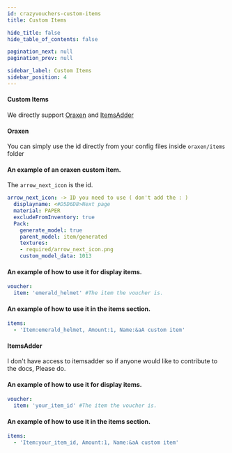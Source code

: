 ```yaml
---
id: crazyvouchers-custom-items
title: Custom Items

hide_title: false
hide_table_of_contents: false

pagination_next: null
pagination_prev: null

sidebar_label: Custom Items
sidebar_position: 4
---
```

#### Custom Items
We directly support [Oraxen](https://www.spigotmc.org/resources/%E2%98%84%EF%B8%8F-oraxen-add-items-blocks-armors-hats-food-furnitures-plants-and-gui-1-18-1-20-1.72448/) and [ItemsAdder](https://www.spigotmc.org/resources/%E2%9C%A8itemsadder%E2%AD%90emotes-mobs-items-armors-hud-gui-emojis-blocks-wings-hats-liquids.73355/)

#### Oraxen
You can simply use the id directly from your config files inside `oraxen/items` folder

#### An example of an oraxen custom item.
The `arrow_next_icon` is the id.
```yaml
arrow_next_icon: -> ID you need to use ( don't add the : )
  displayname: <#D5D6D8>Next page
  material: PAPER
  excludeFromInventory: true
  Pack:
    generate_model: true
    parent_model: item/generated
    textures:
    - required/arrow_next_icon.png
    custom_model_data: 1013
```

#### An example of how to use it for display items.
```yaml
voucher:
  item: 'emerald_helmet' #The item the voucher is.
```

#### An example of how to use it in the items section.
```yaml
items:
  - 'Item:emerald_helmet, Amount:1, Name:&aA custom item'
```

#### ItemsAdder
I don't have access to itemsadder so if anyone would like to contribute to the docs, Please do.

#### An example of how to use it for display items.
```yaml
voucher:
  item: 'your_item_id' #The item the voucher is.
```

#### An example of how to use it in the items section.
```yaml
items:
  - 'Item:your_item_id, Amount:1, Name:&aA custom item'
```